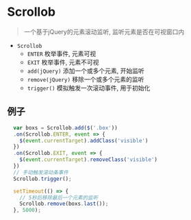 # Scrollob

> 一个基于jQuery的元素滚动监听, 监听元素是否在可视窗口内

* `Scrollob`
  * `ENTER` 枚举事件, 元素可视
  * `EXIT`  枚举事件, 元素不可视
  * `add(jQuery)` 添加一个或多个元素, 开始监听
  * `remove(jQuery)`  移除一个或多个元素的监听
  * `trigger()`   模拟触发一次滚动事件, 用于初始化


## 例子
```js
  var boxs = Scrollob.add($('.box'))
  .on(Scrollob.ENTER, event => {
    $(event.currentTarget).addClass('visible')
  })
  .on(Scrollob.EXIT, event => {
    $(event.currentTarget).removeClass('visible')
  })
  // 手动触发滚动条事件
  Scrollob.trigger();

  setTimeout(() => {
    // 5秒后移除最后一个元素的监听
    Scrollob.remove(boxs.last());
  }, 5000);
```